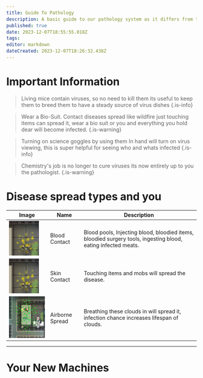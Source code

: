 ```yaml
---
title: Guide To Pathology
description: A basic guide to our pathology system as it differs from tg's version
published: true
date: 2023-12-07T18:55:55.018Z
tags: 
editor: markdown
dateCreated: 2023-12-07T18:26:32.438Z
---
```


# Important Information
> Living mice contain viruses, so no need to kill them its useful to keep them to breed them to have a steady source of virus dishes
{.is-info}

> Wear a Bio-Suit. Contact diseases spread like wildfire just touching items can spread it, wear a bio suit or you and everything you hold dear will become infected.
{.is-warning}

> Turning on science goggles by using them In hand will turn on virus viewing, this is super helpful for seeing who and whats infected
{.is-info}

> Chemistry's job is no longer to cure viruses its now entirely up to you the pathologist.
{.is-warning}

# Disease spread types and you
| Image | Name | Description |
| --- | --- | --- |
|![image.png](/image.png) | Blood Contact | Blood pools, Injecting blood, bloodied items, bloodied surgery tools, ingesting blood, eating infected meats.|
|![screenshot_2023-12-07_134128.png](/screenshot_2023-12-07_134128.png) | Skin Contact | Touching items and mobs will spread the disease.|
|![screenshot_2023-12-07_135239.png](/screenshot_2023-12-07_135239.png) |Airborne Spread | Breathing these clouds in will spread it, infection chance increases lifespan of clouds.|
---

# Your New Machines
